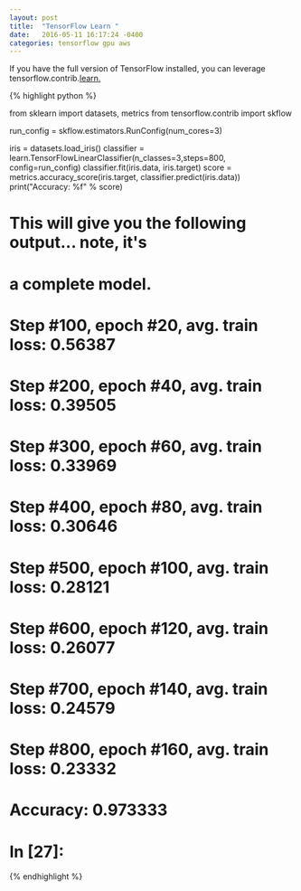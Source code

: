 ```yaml
---
layout: post
title:  "TensorFlow Learn "
date:   2016-05-11 16:17:24 -0400
categories: tensorflow gpu aws
---
```


If you have the full version of TensorFlow installed, you can
leverage tensorflow.contrib.[learn.](https://github.com/tensorflow/tensorflow/tree/master/tensorflow/contrib/learn/python/learn)

{% highlight python %}

from sklearn import datasets, metrics
from tensorflow.contrib import skflow

run_config = skflow.estimators.RunConfig(num_cores=3)

iris = datasets.load_iris()
classifier = learn.TensorFlowLinearClassifier(n_classes=3,steps=800, config=run_config)
classifier.fit(iris.data, iris.target)
score = metrics.accuracy_score(iris.target, classifier.predict(iris.data))
print("Accuracy: %f" % score)

# This will give you the following output... note, it's 
# a complete model.

# Step #100, epoch #20, avg. train loss: 0.56387
# Step #200, epoch #40, avg. train loss: 0.39505
# Step #300, epoch #60, avg. train loss: 0.33969
# Step #400, epoch #80, avg. train loss: 0.30646
# Step #500, epoch #100, avg. train loss: 0.28121
# Step #600, epoch #120, avg. train loss: 0.26077
# Step #700, epoch #140, avg. train loss: 0.24579
# Step #800, epoch #160, avg. train loss: 0.23332
# Accuracy: 0.973333
# In [27]:
{% endhighlight %}




